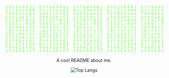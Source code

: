 <div align="center">
  <img src='./matrix.svg'>
  <br>

  
A cool README about me.

![Top Langs](https://github-readme-stats.vercel.app/api/top-langs/?username=DATASCIENTISTHENRY&layout=compact)
